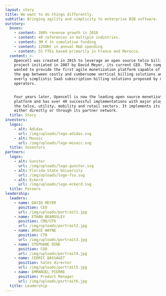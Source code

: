 ```yaml
---
layout: story
title: We want to do things differently.
subtitle: Bringing agility and simplicity to enterprise B2B software.
ourstory:
  boxes:
    - content: 280% revenue growth in 2018
    - content: 40 references in multiple industries.
    - content: 3M € in cumulative funding
    - content: 1200K€ in annual R&D spending
    - content: 55 FTEs based primarily in France and Morocco.
  content: >-
    Opencell was created in 2015 to leverage an open source telco billing
    project initiated in 2007 by David Meyer, its current CEO. The company
    wanted to provide the first agile monetization platform capable of filling
    the gap between costly and cumbersome vertical billing solutions and the
    overly simplistic SaaS subscription billing solutions proposed by new
    operators.


    Four years later, Opencell is now the leading open source monetization
    platform and has over 40 successful implementations with major players in
    the telco, utility, mobility and retail sectors. It implements its platform
    either directly or through its partner network. 
  title: Story
investors:
  logos:
    - alt: Adidas
      url: /img/uploads/logo-adidas.svg
    - alt: Mosaic
      url: /img/uploads/logo-mosaic.svg
  title: Investors
partners:
  logos:
    - alt: Gunster
      url: /img/uploads/logo-gunster.svg
    - alt: Florida State University
      url: /img/uploads/logo-fsu.svg
    - alt: Eckerd
      url: /img/uploads/logo-eckerd.svg
  title: Parners
leadership:
  leaders:
    - name: DAVID MEYER
      position: CEO
      url: /img/uploads/portrait1.jpg
    - name: ETHAN BEARDSLEY
      position: CMO/CFO
      url: /img/uploads/portrait2.jpg
    - name: BRUCE WAYNE
      position: CTO
      url: /img/uploads/portrait3.jpg
    - name: STEPHANE DINE
      position: COO
      url: /img/uploads/portrait4.jpg
    - name: CEDRIC BASSAGET
      position: Sales director
      url: /img/uploads/portrait5.jpg
    - name: EMMANUEL PIERRE
      position: Product Manager
      url: /img/uploads/portrait6.jpg
  title: Leadership
---
```


